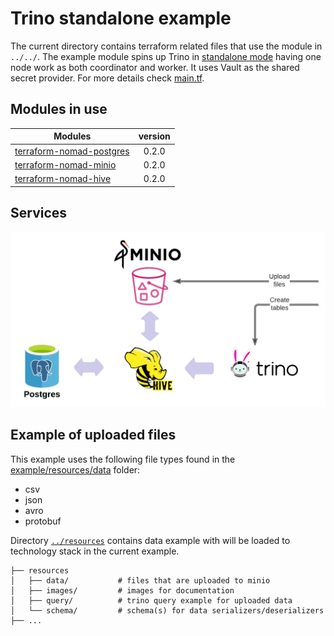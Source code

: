 # Trino standalone example
The current directory contains terraform related files that use the module in `../../`. The example module spins up Trino in [standalone mode](../conf/nomad/trino_standalone.hcl
) having one node work as both coordinator and worker.
It uses Vault as the shared secret provider. For more details check [main.tf](./main.tf).

## Modules in use
| Modules       | version       |
| ------------- |:-------------:|
| [terraform-nomad-postgres](https://github.com/fredrikhgrelland/terraform-nomad-postgres) | 0.2.0 |
| [terraform-nomad-minio](https://github.com/fredrikhgrelland/terraform-nomad-minio) | 0.2.0 |
| [terraform-nomad-hive](https://github.com/fredrikhgrelland/terraform-nomad-hive) | 0.2.0 |

## Services
![img](../resources/images/terraform-nomad-trino.png)

## Example of uploaded files
This example uses the following file types found in the [example/resources/data](../resources/data) folder:
- csv
- json
- avro
- protobuf

Directory [`../resources`](../resources) contains data example with will be loaded to technology stack in the current example.

```text
├── resources
│   ├── data/           # files that are uploaded to minio
│   ├── images/         # images for documentation
│   ├── query/          # trino query example for uploaded data
│   └── schema/         # schema(s) for data serializers/deserializers
├── ...
```
